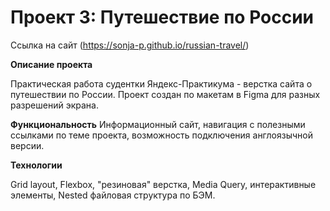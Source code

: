 # Проект 3: Путешествие по России

Ссылка на сайт (https://sonja-p.github.io/russian-travel/)

**Описание проекта**

Практическая работа судентки Яндекс-Практикума - верстка сайта о путешествии по России. Проект создан по макетам в Figma для разных разрешений экрана.

**Функциональность**
Информационный сайт, навигация с полезными ссылками по теме проекта, возможность подключения англоязычной версии.

**Технологии**

Grid layout, Flexbox, "резиновая" верстка, Media Query, интерактивные элементы, Nested файловая структура по БЭМ.
